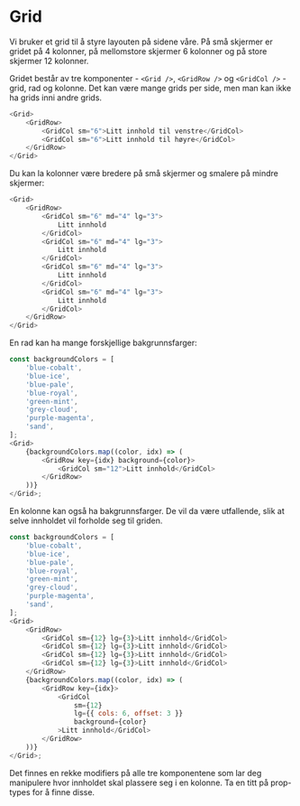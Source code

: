 # Grid

Vi bruker et grid til å styre layouten på sidene våre. På små skjermer er gridet på 4 kolonner,
på mellomstore skjermer 6 kolonner og på store skjermer 12 kolonner.

Gridet består av tre komponenter - `<Grid />`, `<GridRow />` og `<GridCol />` - grid, rad og kolonne.
Det kan være mange grids per side, men man kan ikke ha grids inni andre grids.

```js
<Grid>
    <GridRow>
        <GridCol sm="6">Litt innhold til venstre</GridCol>
        <GridCol sm="6">Litt innhold til høyre</GridCol>
    </GridRow>
</Grid>
```

Du kan la kolonner være bredere på små skjermer og smalere på mindre skjermer:

```js
<Grid>
    <GridRow>
        <GridCol sm="6" md="4" lg="3">
            Litt innhold
        </GridCol>
        <GridCol sm="6" md="4" lg="3">
            Litt innhold
        </GridCol>
        <GridCol sm="6" md="4" lg="3">
            Litt innhold
        </GridCol>
        <GridCol sm="6" md="4" lg="3">
            Litt innhold
        </GridCol>
    </GridRow>
</Grid>
```

En rad kan ha mange forskjellige bakgrunnsfarger:

```js
const backgroundColors = [
    'blue-cobalt',
    'blue-ice',
    'blue-pale',
    'blue-royal',
    'green-mint',
    'grey-cloud',
    'purple-magenta',
    'sand',
];
<Grid>
    {backgroundColors.map((color, idx) => (
        <GridRow key={idx} background={color}>
            <GridCol sm="12">Litt innhold</GridCol>
        </GridRow>
    ))}
</Grid>;
```

En kolonne kan også ha bakgrunnsfarger. De vil da være utfallende, slik at selve innholdet vil forholde seg til griden.

```js
const backgroundColors = [
    'blue-cobalt',
    'blue-ice',
    'blue-pale',
    'blue-royal',
    'green-mint',
    'grey-cloud',
    'purple-magenta',
    'sand',
];
<Grid>
    <GridRow>
        <GridCol sm={12} lg={3}>Litt innhold</GridCol>
        <GridCol sm={12} lg={3}>Litt innhold</GridCol>
        <GridCol sm={12} lg={3}>Litt innhold</GridCol>
        <GridCol sm={12} lg={3}>Litt innhold</GridCol>
    </GridRow>
    {backgroundColors.map((color, idx) => (
        <GridRow key={idx}>
            <GridCol
                sm={12}
                lg={{ cols: 6, offset: 3 }}
                background={color}
            >Litt innhold</GridCol>
        </GridRow>
    ))}
</Grid>;
```

Det finnes en rekke modifiers på alle tre komponentene som lar deg manipulere hvor innholdet skal plassere seg i en
kolonne. Ta en titt på prop-types for å finne disse.
